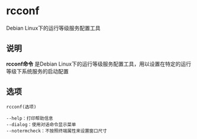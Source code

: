 rcconf
===

Debian Linux下的运行等级服务配置工具

## 说明

**rcconf命令** 是Debian Linux下的运行等级服务配置工具，用以设置在特定的运行等级下系统服务的启动配置

## 选项

```
rcconf(选项)
```

  

```
--help：打印帮助信息
--dialog：使用对话命令显示菜单
--notermcheck：不按照终端属性来设置窗口尺寸
```


